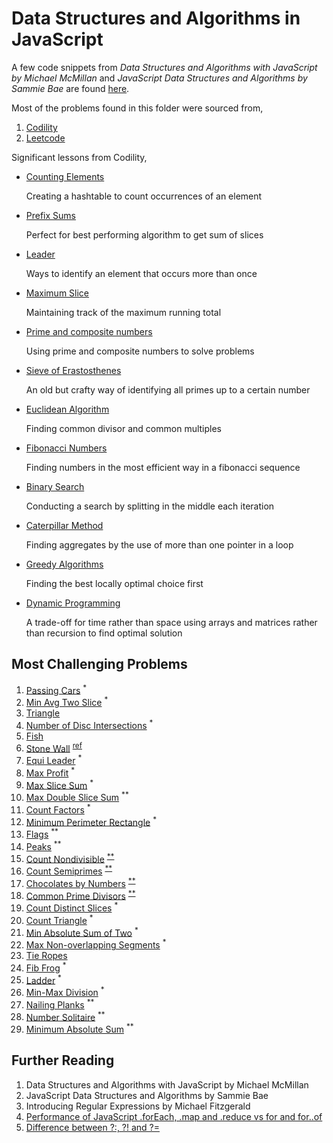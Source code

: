 # Data Structures and Algorithms in JavaScript

A few code snippets from _Data Structures and Algorithms with JavaScript by Michael McMillan_ and _JavaScript Data Structures and Algorithms by Sammie Bae_ are found [here](./structures/).

Most of the problems found in this folder were sourced from,

1. [Codility](https://app.codility.com/programmers/)
2. [Leetcode](https://leetcode.com/)

Significant lessons from Codility,

- [Counting Elements](./codility/counting/)

  Creating a hashtable to count occurrences of an element

- [Prefix Sums](./codility/prefix-sums/)
  
  Perfect for best performing algorithm to get sum of slices

- [Leader](./codility/leader/)

  Ways to identify an element that occurs more than once

- [Maximum Slice](./codility/maximum-slice/)

  Maintaining track of the maximum running total

- [Prime and composite numbers](./codility/prime/)

  Using prime and composite numbers to solve problems

- [Sieve of Erastosthenes](./codility/sieve/)

  An old but crafty way of identifying all primes up to a certain number

- [Euclidean Algorithm](./codility/euclidean/)

  Finding common divisor and common multiples

- [Fibonacci Numbers](./codility/fibonacci/)

  Finding numbers in the most efficient way in a fibonacci sequence

- [Binary Search](./codility/binary-search/)

  Conducting a search by splitting in the middle each iteration

- [Caterpillar Method](./codility/caterpillar/)

  Finding aggregates by the use of more than one pointer in a loop

- [Greedy Algorithms](./codility/greedy/)

  Finding the best locally optimal choice first

- [Dynamic Programming](./codility/dynamic/)

  A trade-off for time rather than space using arrays and matrices rather than recursion to find optimal solution

## Most Challenging Problems

1. [Passing Cars](./codility/prefix-sums/passingcars.js) <sup>*</sup>
2. [Min Avg Two Slice](./codility/prefix-sums/genomic.js) <sup>*</sup>
3. [Triangle](./codility/sorting/triangluar.js)
4. [Number of Disc Intersections](./codility/sorting/disc.js) <sup>*</sup>
5. [Fish](./codility/stacks-queues/fish.js)
6. [Stone Wall](./codility/stacks-queues/stone-wall.js) <sup><a href="http://straightdeveloper.com/how-to-get-100-score-on-the-stonewall-exercise-on-codility/">ref</a></sup>
7. [Equi Leader](./codility/leader/equi.js) <sup>*</sup>
8. [Max Profit](./codility/maximum-slice/profit.js) <sup>*</sup>
9. [Max Slice Sum](./codility/maximum-slice/num.js) <sup>*</sup>
10. [Max Double Slice Sum](./codility/maximum-slice/sum.js) <sup>**</sup>
11. [Count Factors](./codility/prime/factor.js) <sup>*</sup>
12. [Minimum Perimeter Rectangle](./codility/prime/perimeter.js) <sup>*</sup>
13. [Flags](./codility/prime/flags.js) <sup>**</sup>
14. [Peaks](./codility/prime/peak.js) <sup>**</sup>
15. [Count Nondivisible](./codility/sieve/non-divisible.js) <sup><a href="https://en.wikipedia.org/wiki/Sieve_of_Eratosthenes">**</a></sup>
16. [Count Semiprimes](./codility/sieve/semi-primes.js) <sup><a href="https://en.wikipedia.org/wiki/Sieve_of_Eratosthenes">**</a></sup>
17. [Chocolates by Numbers](./codility/euclidean/chocolates.js) <sup><a href="https://en.wikipedia.org/wiki/Euclidean_algorithm">**</a></sup>
18. [Common Prime Divisors](./codility/euclidean/prime-divisors.js) <sup><a href="https://en.wikipedia.org/wiki/Euclidean_algorithm">**</a></sup>
19. [Count Distinct Slices](./codility/caterpillar/slices.js) <sup>*</sup>
20. [Count Triangle](./codility/caterpillar/triangle.js) <sup>*</sup>
21. [Min Absolute Sum of Two](./codility/caterpillar/two.js) <sup>*</sup>
22. [Max Non-overlapping Segments](./codility/greedy/segments.js) <sup>*</sup>
23. [Tie Ropes](./codility/greedy/ropes.js)
24. [Fib Frog](./codility/fibonacci/frog.js) <sup>*</sup>
25. [Ladder](./codility/fibonacci/ladder.js) <sup>*</sup>
26. [Min-Max Division](./codility/binary-search/min-max.js) <sup>*</sup>
27. [Nailing Planks](./codility/binary-search/nail.js) <sup>**</sup>
28. [Number Solitaire](./codility/dynamic/solitaire.js) <sup>**</sup>
29. [Minimum Absolute Sum](./codility/dynamic/MINABSSUM.md) <sup>**</sup>


## Further Reading

1. Data Structures and Algorithms with JavaScript by Michael McMillan
2. JavaScript Data Structures and Algorithms by Sammie Bae
3. Introducing Regular Expressions by Michael Fitzgerald
4. [Performance of JavaScript .forEach, .map and .reduce vs for and for..of](https://leanylabs.com/blog/js-forEach-map-reduce-vs-for-for_of/)
5. [Difference between ?:, ?! and ?=](https://stackoverflow.com/questions/10804732/difference-between-and)